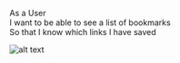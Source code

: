 As a User  
I want to be able to see a list of bookmarks  
So that I know which links I have saved  

![alt text](https://github.com/Luke-Collins/Bookmarks/blob/main/bookmarks_diagram.png)


<!-- 
As a User
I want to be able to add and delete bookmarks
So I can manage my list and change it with ease

As a User
I want to be able to click my bookmarks
So they take me to the page I wanted saved -->
